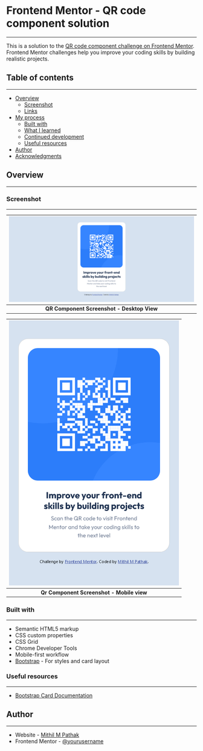# Frontend Mentor - QR code component solution
___

This is a solution to the [QR code component challenge on Frontend Mentor](https://www.frontendmentor.io/challenges/qr-code-component-iux_sIO_H). Frontend Mentor challenges help you improve your coding skills by building realistic projects. 

## Table of contents
___

- [Overview](#overview)
  - [Screenshot](#screenshot)
  - [Links](#links)
- [My process](#my-process)
  - [Built with](#built-with)
  - [What I learned](#what-i-learned)
  - [Continued development](#continued-development)
  - [Useful resources](#useful-resources)
- [Author](#author)
- [Acknowledgments](#acknowledgments)


## Overview
___

### Screenshot
___

| ![](./QR_Component_Screenshot_Desktop.png) |
|:--:|
| <b>QR Component Screenshot - Desktop View</b>|


| ![](./QR_Component_Screenshot_Mobile.png) |
|:--:|
| <b>Qr Component Screenshot - Mobile view</b>|

### Built with
___

- Semantic HTML5 markup
- CSS custom properties
- CSS Grid
- Chrome Developer Tools
- Mobile-first workflow
- [Bootstrap](https://getbootstrap.com/) - For styles and card layout


### Useful resources
___

- [Bootstrap Card Documentation](https://getbootstrap.com/docs/5.2/components/card/#about)


## Author
___

- Website - [Mithil M Pathak](https://www.your-site.com)
- Frontend Mentor - [@yourusername](https://www.frontendmentor.io/profile/yourusername)
